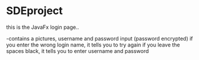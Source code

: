 # SDEproject
this is the JavaFx login page..

-contains a pictures, username and password input (password encrypted)
if you enter the wrong login name, it tells you to try again
if you leave the spaces black, it tells you to enter username and password
